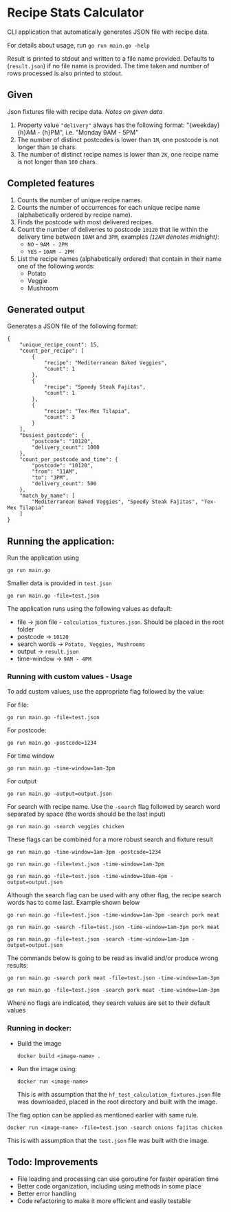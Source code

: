 # Recipe Stats Calculator

CLI application that automatically generates JSON file with recipe data.

For details about usage, run `go run main.go -help`

Result is printed to stdout and written to a file name provided. Defaults to (`result.json`) if no file name is provided. The time taken and number of rows processed is also printed to stdout.


Given
-----

Json fixtures file with recipe data.
_Notes on given data_

1. Property value `"delivery"` always has the following format: "{weekday} {h}AM - {h}PM", i.e. "Monday 9AM - 5PM"
2. The number of distinct postcodes is lower than `1M`, one postcode is not longer than `10` chars.
3. The number of distinct recipe names is lower than `2K`, one recipe name is not longer than `100` chars.

Completed features
------

1. Counts the number of unique recipe names.
2. Counts the number of occurrences for each unique recipe name (alphabetically ordered by recipe name).
3. Finds the postcode with most delivered recipes.
4. Count the number of deliveries to postcode `10120` that lie within the delivery time between `10AM` and `3PM`, examples _(`12AM` denotes midnight)_:
    - `NO` - `9AM - 2PM`
    - `YES` - `10AM - 2PM`
5. List the recipe names (alphabetically ordered) that contain in their name one of the following words:
    - Potato
    - Veggie
    - Mushroom


Generated output
---------------

Generates a JSON file of the following format:

```json5
{
    "unique_recipe_count": 15,
    "count_per_recipe": [
        {
            "recipe": "Mediterranean Baked Veggies",
            "count": 1
        },
        {
            "recipe": "Speedy Steak Fajitas",
            "count": 1
        },
        {
            "recipe": "Tex-Mex Tilapia",
            "count": 3
        }
    ],
    "busiest_postcode": {
        "postcode": "10120",
        "delivery_count": 1000
    },
    "count_per_postcode_and_time": {
        "postcode": "10120",
        "from": "11AM",
        "to": "3PM",
        "delivery_count": 500
    },
    "match_by_name": [
        "Mediterranean Baked Veggies", "Speedy Steak Fajitas", "Tex-Mex Tilapia"
    ]
}
```

## Running the application:

Run the application using
    
`go run main.go`

Smaller data is provided in `test.json`

`go run main.go -file=test.json`

The application runs using the following values as default:
* file ->  json file - `calculation_fixtures.json`. Should be placed in the root folder
* postcode -> `10120`
* search words -> `Potato, Veggies, Mushrooms`
* output -> `result.json`
* time-window -> `9AM - 4PM`

### Running with custom values - Usage
To add custom values, use the appropriate flag followed by the value:

For file:

    go run main.go -file=test.json

For postcode:

    go run main.go -postcode=1234

For time window

    go run main.go -time-window=1am-3pm

For output

    go run main.go -output=output.json

For search with recipe name. Use the `-search` flag followed by search word separated by space (the words should be the last input)

    go run main.go -search veggies chicken

These flags can be combined for a more robust search and fixture result

    go run main.go -time-window=1am-3pm -postcode=1234

    go run main.go -file=test.json -time-window=1am-3pm

    go run main.go -file=test.json -time-window=10am-4pm -output=output.json

Although the search flag can be used with any other flag, the recipe search words has to come last. Example shown below

    go run main.go -file=test.json -time-window=1am-3pm -search pork meat

    go run main.go -search -file=test.json -time-window=1am-3pm pork meat

    go run main.go -file=test.json -search -time-window=1am-3pm -output=output.json

The commands below is going to be read as invalid and/or produce wrong results:

    go run main.go -search pork meat -file=test.json -time-window=1am-3pm

    go run main.go -file=test.json -search pork meat -time-window=1am-3pm

Where no flags are indicated, they search values are set to their default values

### Running in docker:
- Build the image 

    `docker build <image-name> .`

- Run the image using:

    `docker run <image-name>`

    This is with assumption that the `hf_test_calculation_fixtures.json` file was downloaded, placed in the root directory and built with the image.

The flag option can be applied as mentioned earlier with same rule.

    docker run <image-name> -file=test.json -search onions fajitas chicken

This is with assumption that the `test.json` file was built with the image.


## Todo: Improvements
- File loading and processing can use goroutine for faster operation time
- Better code organization, including using methods in some place
- Better error handling
- Code refactoring to make it more efficient and easily testable
